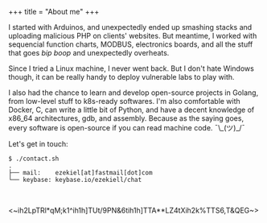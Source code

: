 +++
title = "About me"
+++

I started with Arduinos, and unexpectedly ended up smashing stacks and uploading malicious PHP on clients' websites. But meantime, I worked with sequencial function charts, MODBUS, electronics boards, and all the stuff that goes _bip boop_ and unexpectedly overheats.

Since I tried a Linux machine, I never went back. But I don't hate Windows though, it can be really handy to deploy vulnerable labs to play with.

I also had the chance to learn and develop open-source projects in Golang, from low-level stuff to k8s-ready softwares. I'm also comfortable with Docker, C, can write a little bit of Python, and have a decent knowledge of x86_64 architectures, gdb, and assembly. Because as the saying goes, every software is open-source if you can read machine code. ¯\\\_(ツ)_/¯

Let's get in touch:

```
$ ./contact.sh
.
├── mail:    ezekiel[at]fastmail[dot]com
└── keybase: keybase.io/ezekiell/chat
```

<br>

<~ih2LpTRl*qM;k1^ih1h]TUt/9PN&6tih1h]TTA**LZ4tXih2k%TTS6,T&QEG~>